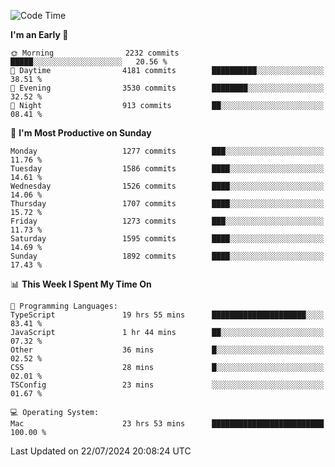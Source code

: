 <!--START_SECTION:waka-->
![Code Time](http://img.shields.io/badge/Code%20Time-4%2C200%20hrs%2046%20mins-blue)

**I'm an Early 🐤** 

```text
🌞 Morning                2232 commits        █████░░░░░░░░░░░░░░░░░░░░   20.56 % 
🌆 Daytime                4181 commits        ██████████░░░░░░░░░░░░░░░   38.51 % 
🌃 Evening                3530 commits        ████████░░░░░░░░░░░░░░░░░   32.52 % 
🌙 Night                  913 commits         ██░░░░░░░░░░░░░░░░░░░░░░░   08.41 % 
```
📅 **I'm Most Productive on Sunday** 

```text
Monday                   1277 commits        ███░░░░░░░░░░░░░░░░░░░░░░   11.76 % 
Tuesday                  1586 commits        ████░░░░░░░░░░░░░░░░░░░░░   14.61 % 
Wednesday                1526 commits        ████░░░░░░░░░░░░░░░░░░░░░   14.06 % 
Thursday                 1707 commits        ████░░░░░░░░░░░░░░░░░░░░░   15.72 % 
Friday                   1273 commits        ███░░░░░░░░░░░░░░░░░░░░░░   11.73 % 
Saturday                 1595 commits        ████░░░░░░░░░░░░░░░░░░░░░   14.69 % 
Sunday                   1892 commits        ████░░░░░░░░░░░░░░░░░░░░░   17.43 % 
```


📊 **This Week I Spent My Time On** 

```text
💬 Programming Languages: 
TypeScript               19 hrs 55 mins      █████████████████████░░░░   83.41 % 
JavaScript               1 hr 44 mins        ██░░░░░░░░░░░░░░░░░░░░░░░   07.32 % 
Other                    36 mins             █░░░░░░░░░░░░░░░░░░░░░░░░   02.52 % 
CSS                      28 mins             █░░░░░░░░░░░░░░░░░░░░░░░░   02.01 % 
TSConfig                 23 mins             ░░░░░░░░░░░░░░░░░░░░░░░░░   01.67 % 

💻 Operating System: 
Mac                      23 hrs 53 mins      █████████████████████████   100.00 % 
```


 Last Updated on 22/07/2024 20:08:24 UTC
<!--END_SECTION:waka-->
